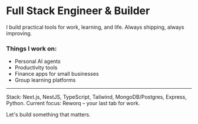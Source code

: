 # Full Stack Engineer & Builder

I build practical tools for work, learning, and life.
Always shipping, always improving.

### Things I work on:
- Personal AI agents
- Productivity tools
- Finance apps for small businesses
- Group learning platforms

---

Stack: Next.js, NestJS, TypeScript, Tailwind, MongoDB/Postgres, Express, Python.
Current focus: Reworq – your last tab for work.

Let's build something that matters.
